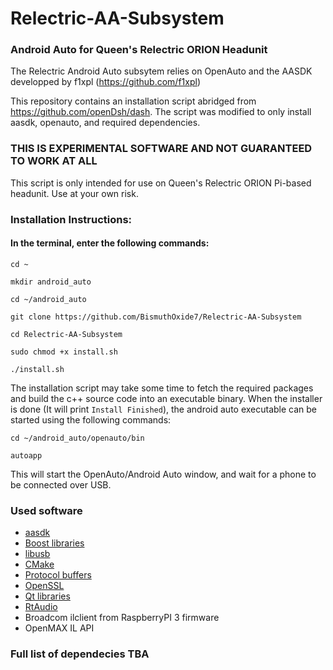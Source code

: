 # Relectric-AA-Subsystem 
### Android Auto for Queen's Relectric ORION Headunit

The Relectric Android Auto subsytem relies on OpenAuto and the AASDK developped by f1xpl (https://github.com/f1xpl)

This repository contains an installation script abridged from https://github.com/openDsh/dash.
The script was modified to only install aasdk, openauto, and required dependencies. 

### THIS IS EXPERIMENTAL SOFTWARE AND NOT GUARANTEED TO WORK AT ALL
This script is only intended for use on Queen's Relectric ORION Pi-based headunit. Use at your own risk. 

### Installation Instructions: 
#### In the terminal, enter the following commands:
```
cd ~

mkdir android_auto

cd ~/android_auto

git clone https://github.com/BismuthOxide7/Relectric-AA-Subsystem

cd Relectric-AA-Subsystem

sudo chmod +x install.sh

./install.sh

```

The installation script may take some time to fetch the required packages and build the c++ source code into an executable binary. 
When the installer is done (It will print ``` Install Finished ```), the android auto executable can be started using the following commands:
```
cd ~/android_auto/openauto/bin

autoapp
```
This will start the OpenAuto/Android Auto window, and wait for a phone to be connected over USB.




### Used software
 - [aasdk](https://github.com/f1xpl/aasdk)
 - [Boost libraries](http://www.boost.org/)
 - [libusb](http://libusb.info/)
 - [CMake](https://cmake.org/)
 - [Protocol buffers](https://developers.google.com/protocol-buffers/)
 - [OpenSSL](https://www.openssl.org/)
 - [Qt libraries](https://www.qt.io/)
 - [RtAudio](https://www.music.mcgill.ca/~gary/rtaudio/playback.html)
 - Broadcom ilclient from RaspberryPI 3 firmware
 - OpenMAX IL API

### Full list of dependecies TBA
